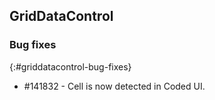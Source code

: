 ## GridDataControl

### Bug fixes
{:#griddatacontrol-bug-fixes}

* \#141832 - Cell is now detected in Coded UI.

